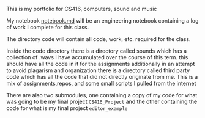 This is my portfolio for CS416, computers, sound and music

My notebook [notebook.md](notebook.md) will be an engineering notebook containing a log of work I complete for this class.

The directory code will contain all code, work, etc. required for the class.

Inside the code directory there is a directory called sounds which has a collection of .wavs I have accumulated over the course of this term. this should have all the code in it for the assignments
additionally in an attempt to avoid plagarism and organization there is a directory called third party code which has all the code that did not directly originate from me. This is a mix of assignments,repos, and some small scripts I pulled from the internet

There are also two submodules, one containing a copy of my code for what was going to be my final project `CS416_Project` and the other containing the code for what is my final project `editor_example`







